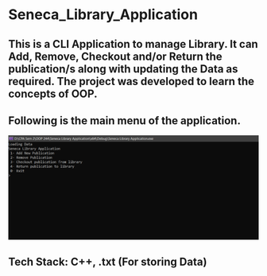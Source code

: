 # Seneca_Library_Application

## This is a CLI Application to manage Library. It can Add, Remove, Checkout and/or Return the publication/s along with updating the Data as required. The project was developed to learn the concepts of OOP.

## Following is the main menu of the application.

<img src="Images/Main Menu.png" />

## Tech Stack: C++, .txt (For storing Data)
